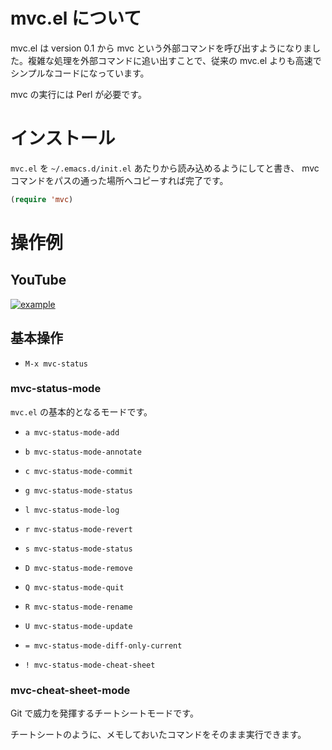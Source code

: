 # mvc.el について

mvc.el は version 0.1 から mvc という外部コマンドを呼び出すようになりました。複雑な処理を外部コマンドに追い出すことで、従来の mvc.el よりも高速でシンプルなコードになっています。

mvc の実行には Perl が必要です。




# インストール

`mvc.el` を `~/.emacs.d/init.el` あたりから読み込めるようにしてと書き、 mvc コマンドをパスの通った場所へコピーすれば完了です。

```lisp
(require 'mvc)
```




# 操作例

## YouTube

[![example](http://img.youtube.com/vi/VGcKGQM3Dlk/0.jpg)](http://www.youtube.com/watch?v=VGcKGQM3Dlk)


## 基本操作

* `M-x mvc-status`


### mvc-status-mode

`mvc.el` の基本的となるモードです。

* `a mvc-status-mode-add`

* `b mvc-status-mode-annotate`

* `c mvc-status-mode-commit`

* `g mvc-status-mode-status`

* `l mvc-status-mode-log`

* `r mvc-status-mode-revert`

* `s mvc-status-mode-status`

* `D mvc-status-mode-remove`

* `Q mvc-status-mode-quit`

* `R mvc-status-mode-rename`

* `U mvc-status-mode-update`

* `= mvc-status-mode-diff-only-current`

* `! mvc-status-mode-cheat-sheet`


### mvc-cheat-sheet-mode

Git で威力を発揮するチートシートモードです。

チートシートのように、メモしておいたコマンドをそのまま実行できます。

